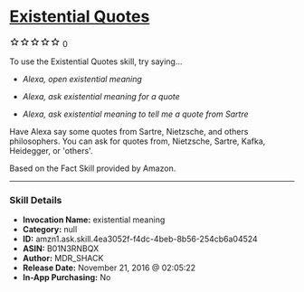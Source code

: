 # [Existential Quotes](http://alexa.amazon.com/#skills/amzn1.ask.skill.4ea3052f-f4dc-4beb-8b56-254cb6a04524)
![0 stars](../../images/ic_star_border_black_18dp_1x.png)![0 stars](../../images/ic_star_border_black_18dp_1x.png)![0 stars](../../images/ic_star_border_black_18dp_1x.png)![0 stars](../../images/ic_star_border_black_18dp_1x.png)![0 stars](../../images/ic_star_border_black_18dp_1x.png) 0

To use the Existential Quotes skill, try saying...

* *Alexa, open existential meaning*

* *Alexa, ask existential meaning for a quote*

* *Alexa, ask existential meaning to tell me a quote from Sartre*

Have Alexa say some quotes from Sartre, Nietzsche, and others philosophers.
You can ask for quotes from, Nietzsche, Sartre, Kafka, Heidegger, or 'others'.

Based on the Fact Skill provided by Amazon.

***

### Skill Details

* **Invocation Name:** existential meaning
* **Category:** null
* **ID:** amzn1.ask.skill.4ea3052f-f4dc-4beb-8b56-254cb6a04524
* **ASIN:** B01N3RNBQX
* **Author:** MDR_SHACK
* **Release Date:** November 21, 2016 @ 02:05:22
* **In-App Purchasing:** No
